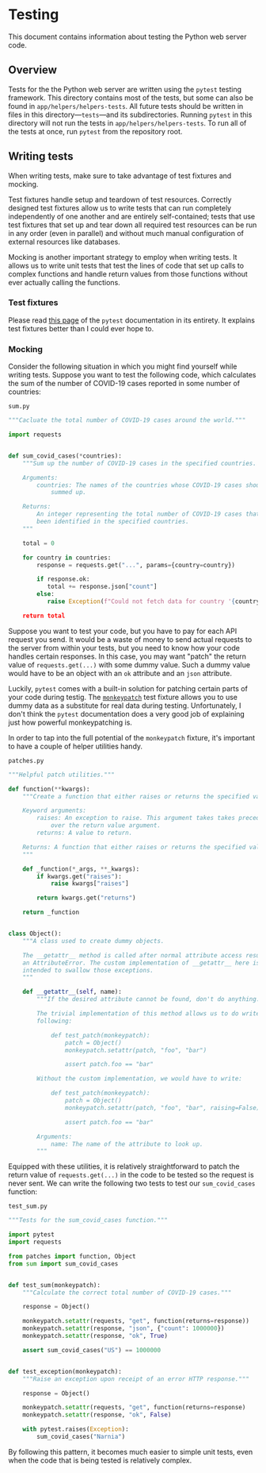 # Testing

This document contains information about testing the Python web server code.

## Overview

Tests for the the Python web server are written using the `pytest` testing framework. This directory contains most of the tests, but some can also be found in `app/helpers/helpers-tests`. All future tests should be written in files in this directory&mdash;`tests`&mdash;and its subdirectories. Running `pytest` in this directory will not run the tests in `app/helpers/helpers-tests`. To run all of the tests at once, run `pytest` from the repository root.

## Writing tests

When writing tests, make sure to take advantage of test fixtures and mocking.

Test fixtures handle setup and teardown of test resources. Correctly designed test fixtures allow us to write tests that can run completely independently of one another and are entirely self-contained; tests that use test fixtures that set up and tear down all required test resources can be run in any order (even in parallel) and without much manual configuration of external resources like databases.

Mocking is another important strategy to employ when writing tests. It allows us to write unit tests that test the lines of code that set up calls to complex functions and handle return values from those functions without ever actually calling the functions.

### Test fixtures

Please read [this page](https://docs.pytest.org/en/stable/fixture.html) of the `pytest` documentation in its entirety. It explains test fixtures better than I could ever hope to.

### Mocking

Consider the following situation in which you might find yourself while writing tests. Suppose you want to test the following code, which calculates the sum of the number of COVID-19 cases reported in some number of countries:

`sum.py`

```python
"""Cacluate the total number of COVID-19 cases around the world."""

import requests


def sum_covid_cases(*countries):
    """Sum up the number of COVID-19 cases in the specified countries.

    Arguments:
        countries: The names of the countries whose COVID-19 cases should be
            summed up.

    Returns:
        An integer representing the total number of COVID-19 cases that have
        been identified in the specified countries.
    """

    total = 0

    for country in countries:
        response = requests.get("...", params={country=country})

        if response.ok:
           total += response.json["count"]
        else:
           raise Exception(f"Could not fetch data for country '{country}'.)

    return total
```

Suppose you want to test your code, but you have to pay for each API request you send. It would be a waste of money to send actual requests to the server from within your tests, but you need to know how your code handles certain responses. In this case, you may want "patch" the return value of `requests.get(...)` with some dummy value. Such a dummy value would have to be an object with an `ok` attribute and an `json` attribute.

Luckily, `pytest` comes with a built-in solution for patching certain parts of your code during testig. The [`monkeypatch`](https://docs.pytest.org/en/stable/reference.html#std-fixture-monkeypatch) test fixture allows you to use dummy data as a substitute for real data during testing. Unfortunately, I don't think the `pytest` documentation does a very good job of explaining just how powerful monkeypatching is.

In order to tap into the full potential of the `monkeypatch` fixture, it's important to have a couple of helper utilities handy.

`patches.py`

```python
"""Helpful patch utilities."""

def function(**kwargs):
    """Create a function that either raises or returns the specified value.

    Keyword arguments:
        raises: An exception to raise. This argument takes takes precedence
            over the return value argument.
        returns: A value to return.

    Returns: A function that either raises or returns the specified value.
    """

    def _function(*_args, **_kwargs):
        if kwargs.get("raises"):
            raise kwargs["raises"]

        return kwargs.get("returns")

    return _function


class Object():
    """A class used to create dummy objects.

    The __getattr__ method is called after normal attribute access results in
    an AttributeError. The custom implementation of __getattr__ here is
    intended to swallow those exceptions.
    """

    def __getattr__(self, name):
        """If the desired attribute cannot be found, don't do anything.

        The trivial implementation of this method allows us to do write the
        following:

            def test_patch(monkeypatch):
                patch = Object()
                monkeypatch.setattr(patch, "foo", "bar")

                assert patch.foo == "bar"

        Without the custom implementation, we would have to write:

            def test_patch(monkeypatch):
                patch = Object()
                monkeypatch.setattr(patch, "foo", "bar", raising=False)

                assert patch.foo == "bar"

        Arguments:
            name: The name of the attribute to look up.
        """
```

Equipped with these utilities, it is relatively straightforward to patch the return value of `requests.get(...)` in the code to be tested so the request is never sent. We can write the following two tests to test our `sum_covid_cases` function:

`test_sum.py`

```python
"""Tests for the sum_covid_cases function."""

import pytest
import requests

from patches import function, Object
from sum import sum_covid_cases


def test_sum(monkeypatch):
    """Calculate the correct total number of COVID-19 cases."""

    response = Object()

    monkeypatch.setattr(requests, "get", function(returns=response))
    monkeypatch.setattr(response, "json", {"count": 1000000})
    monkeypatch.setattr(response, "ok", True)

    assert sum_covid_cases("US") == 1000000


def test_exception(monkeypatch):
    """Raise an exception upon receipt of an error HTTP response."""

    response = Object()

    monkeypatch.setattr(requests, "get", function(returns=response)
    monkeypatch.setattr(response, "ok", False)

    with pytest.raises(Exception):
        sum_covid_cases("Narnia")
```

By following this pattern, it becomes much easier to simple unit tests, even when the code that is being tested is relatively complex.
